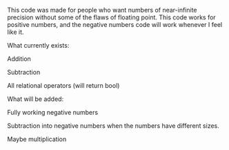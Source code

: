 This code was made for people who want numbers of near-infinite precision without some of the flaws of floating point.
This code works for positive numbers, and the negative numbers code will work whenever I feel like it.


What currently exists:

Addition

Subtraction

All relational operators (will return bool)


What will be added:

Fully working negative numbers

Subtraction into negative numbers when the numbers have different sizes.

Maybe multiplication
